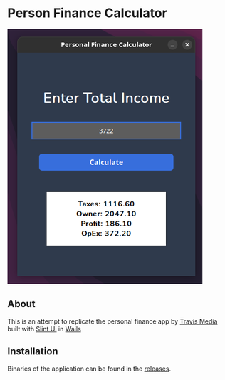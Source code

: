 # Person Finance Calculator
![App on Display](./img.png)

## About

This is an attempt to replicate the personal finance app by 
[Travis Media](https://youtu.be/7aFgeUG9TK4?si=JI9Zwz08xlpptjk6) built with [Slint Ui](https://slint.dev/)
in [Wails](https://wails.io/)

## Installation
Binaries of the application can be found in the [releases](https://github.com/gray-adeyi/personal-finance-calculator/releases/tag/v0.0.1).